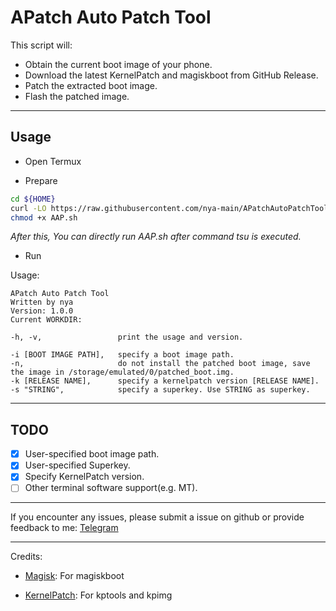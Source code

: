 # APatch Auto Patch Tool

This script will:

- Obtain the current boot image of your phone.
- Download the latest KernelPatch and magiskboot from GitHub Release.
- Patch the extracted boot image.
- Flash the patched image.

---

## Usage

- Open Termux

- Prepare

```bash
cd ${HOME}
curl -LO https://raw.githubusercontent.com/nya-main/APatchAutoPatchTool/main/AAP.sh
chmod +x AAP.sh
```

*After this, You can directly run AAP.sh after command tsu is executed.*

- Run

Usage:
```
APatch Auto Patch Tool
Written by nya
Version: 1.0.0
Current WORKDIR:

-h, -v,                 print the usage and version.

-i [BOOT IMAGE PATH],   specify a boot image path.
-n,                     do not install the patched boot image, save the image in /storage/emulated/0/patched_boot.img.
-k [RELEASE NAME],      specify a kernelpatch version [RELEASE NAME].
-s "STRING",            specify a superkey. Use STRING as superkey.
```

---

## TODO

- [x] User-specified boot image path.  
- [x] User-specified Superkey.  
- [x] Specify KernelPatch version.  
- [ ] Other terminal software support(e.g. MT).  

---


If you encounter any issues, please submit a issue on github or provide feedback to me: [Telegram](https://t.me/RhineNya)

---

Credits:

- [Magisk](https://github.com/topjohnwu/magisk): For magiskboot

- [KernelPatch](https://github.com/bmax121/KernelPatch): For kptools and kpimg
